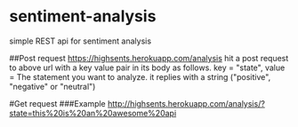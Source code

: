 # sentiment-analysis
simple REST api for sentiment analysis

##Post request
https://highsents.herokuapp.com/analysis
hit a post request to above url with a key value pair in its body as follows.
key = "state", value = The statement you want to analyze.
it replies with a string ("positive", "negative" or "neutral")

#Get request
###Example
http://highsents.herokuapp.com/analysis/?state=this%20is%20an%20awesome%20api

